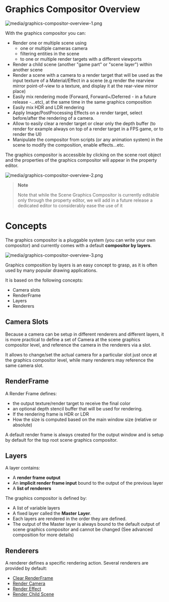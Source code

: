 # Graphics Compositor Overview

![media/graphics-compositor-overview-1.png](media/graphics-compositor-overview-1.png) 

With the graphics compositor you can:

- Render one or multiple scene using
  - one or multiple cameras camera 
  - filtering entities in the scene
  - to one or multiple render targets with a different viewports
- Render a child scene (another "game part" or "scene layer") within another scene
- Render a scene with a camera to a render target that will be used as the input texture of a Material/Effect in a scene (e.g  render the rearview mirror point-of-view to a texture, and display it at the rear-view mirror place)
- Easily mix rendering mode (Forward, Forward+/Deferred - in a future release -...etc), at the same time in the same graphics composition
- Easily mix HDR and LDR rendering
- Apply Image/PostProcessing Effects on a render target, select before/after the rendering of a camera.
- Allow to easily clear a render target or clear only the depth buffer (to render for example always on top of a render target in a FPS game, or to render the UI)
- Manipulate the compositor from scripts (or any animation system) in the scene to modify the composition, enable effects...etc.

The graphics compositor is accessible by clicking on the scene root object and the properties of the graphics compositor will appear in the property editor.

![media/graphics-compositor-overview-2.png](media/graphics-compositor-overview-2.png) 

 

> **Note**
> 
> Note that while the Scene Graphics Compositor is currently editable only through the property editor, we will add in a future release a dedicated editor to considerably ease the use of it    

# Concepts

The graphics compositor is a pluggable system (you can write your own compositor) and currently comes with a default **compositor by layers**.

![media/graphics-compositor-overview-3.png](media/graphics-compositor-overview-3.png) 

Graphics composition by layers is an easy concept to grasp, as it is often used by many popular drawing applications.

It is based on the following concepts:

- Camera slots
- RenderFrame
- Layers
- Renderers

## Camera Slots

Because a camera can be setup in different renderers and different layers, it is more practical to define a set of Camera at the scene graphics compositor level, and reference the camera in the renderers via a slot.

It allows to change/set the actual camera for a particular slot just once at the graphics compositor level, while many renderers may reference the same camera slot.

## RenderFrame

A Render Frame defines:

- the output texture/render target to receive the final color
- an optional depth stencil buffer that will be used for rendering.
- If the rendering frame is HDR or LDR
- How the size is computed based on the main window size (relative or absolute)

A default render frame is always created for the output window and is setup by default for the top root scene graphics compositor.

## Layers

A layer contains:

- A **render frame output**
- An **implicit render frame input** bound to the output of the previous layer
- A **list of renderers**

The graphics compositor is defined by:

- A list of variable layers
- A fixed layer called the **Master** **Layer**.
- Each layers are rendered in the order they are defined.
- The output of the Master layer is always bound to the default output of scene graphics compositor and cannot be changed (See advanced composition for more details)

## Renderers

A renderer defines a specific rendering action. Several renderers are provided by default:

- [Clear RenderFrame](scene-renderers/clear-renderframe.md)
- [Render Camera](scene-renderers/render-camera.md)
- [Render Effect](scene-renderers/render-effect.md)
- [Render Child Scene](scene-renderers/render-child-scene.md)

